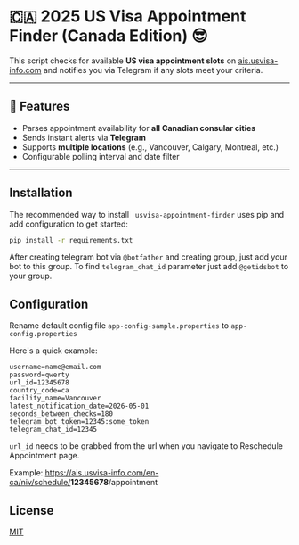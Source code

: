 #  🇨🇦 2025 US Visa Appointment Finder (Canada Edition) 😎

This script checks for available **US visa appointment slots** on [ais.usvisa-info.com](https://ais.usvisa-info.com) and notifies you via Telegram if any slots meet your criteria.

---

## 🚀 Features

- Parses appointment availability for **all Canadian consular cities**
- Sends instant alerts via **Telegram**
- Supports **multiple locations** (e.g., Vancouver, Calgary, Montreal, etc.)
- Configurable polling interval and date filter

---

## Installation

The recommended way to install ```
usvisa-appointment-finder```
 uses pip and add configuration to get started:

```bash
pip install -r requirements.txt
```

After creating telegram bot via `@botfather` and creating group, just add your bot to this group. To find `telegram_chat_id` parameter just add `@getidsbot` to your group.

## Configuration

Rename default config file `app-config-sample.properties` to `app-config.properties`

Here's a quick example:

```properties
username=name@email.com
password=qwerty
url_id=12345678
country_code=ca
facility_name=Vancouver
latest_notification_date=2026-05-01
seconds_between_checks=180
telegram_bot_token=12345:some_token
telegram_chat_id=12345
```

`url_id` needs to be grabbed from the url when you navigate to Reschedule Appointment page.

Example: <https://ais.usvisa-info.com/en-ca/niv/schedule/>**12345678**/appointment

## License

[MIT](./LICENSE)